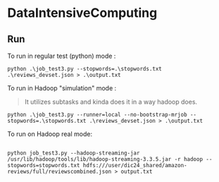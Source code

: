 # DataIntensiveComputing



## Run



To run in regular test (python) mode :
```
python .\job_test3.py --stopwords=.\stopwords.txt  .\reviews_devset.json > .\output.txt 
````

To run in Hadoop "simulation" mode :
> It utilizes subtasks and kinda does it in a way hadoop does.  
```
python .\job_test3.py --runner=local --no-bootstrap-mrjob --stopwords=.\stopwords.txt .\reviews_devset.json > .\output.txt

```

To run on Hadoop real mode:

```

python job_test3.py --hadoop-streaming-jar /usr/lib/hadoop/tools/lib/hadoop-streaming-3.3.5.jar -r hadoop --stopwords=stopwords.txt hdfs:///user/dic24_shared/amazon-reviews/full/reviewscombined.json > output.txt

```
